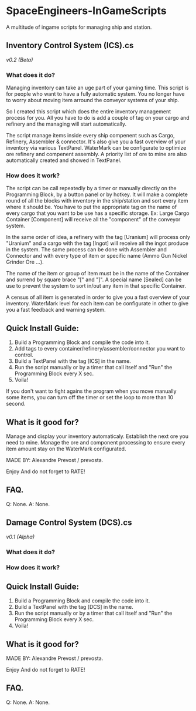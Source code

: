 # SpaceEngineers-InGameScripts
A multitude of ingame scripts for managing ship and station.

## Inventory Control System (ICS).cs
*v0.2 (Beta)*
### What does it do?
Managing inventory can take an uge part of your gaming time. This script is for people who want to have a fully automatic system. You no longer have to worry about moving item arround the conveyor systems of your ship. 

So I created this script which does the entire inventory management process for you. All you have to do is add a couple of tag on your cargo and refinery and the managing will start automatically. 

The script manage items inside every ship compenent such as Cargo, Refinery, Assembler & connector. It's also give you a fast overview of your inventory via various TextPanel. WaterMark can be configurate to optimize ore refinery and compenent assembly. A priority list of ore to mine are also automatically created and showed in TextPanel.

### How does it work?
The script can be call repeatedly by a timer or manually directly on the Programming Block, by a button panel or by hotkey. It will make a complete round of all the blocks with inventory in the ship/station and sort every item where it should be. You have to put the appropriate tag on the name of every cargo that you want to be use has a specific storage. Ex: Large Cargo Container [Component] will receive all the "component" of the conveyor system.

In the same order of idea, a refinery with the tag [Uranium] will process only "Uranium" and a cargo with the tag [Ingot] will receive all the ingot produce in the system. The same process can be done with Assembler and Connector and with every type of item or specific name (Ammo Gun Nickel Grinder Ore ...). 

The name of the item or group of item must be in the name of the Container and surrend by square brace "[" and "]". A special name [Sealed] can be use to prevent the system to sort in/out any item in that specific Container.

A census of all item is generated in order to give you a fast overview of your inventory. WaterMark level for each item can be configurate in other to give you a fast feedback and warning system.

## Quick Install Guide:
1. Build a Programming Block and compile the code into it.
2. Add tags to every container/refinery/assembler/connector you want to control.
3. Build a TextPanel with the tag [ICS] in the name.
4. Run the script manually or by a timer that call itself and "Run" the Programming Block every X sec.
5. Voila!

If you don't want to fight agains the program when you move manually some items, you can turn off the timer or set the loop to more than 10 second.

## What is it good for? 
Manage and display your inventory automaticaly. Establish the next ore you need to mine. Manage the ore and component processing to ensure every item amount stay on the WaterMark configurated.

MADE BY: Alexandre Prevost / prevosta. 

Enjoy 
And do not forget to RATE! 

## FAQ.
Q: None.
A: None.

## Damage Control System (DCS).cs
*v0.1 (Alpha)*
### What does it do?

### How does it work?

## Quick Install Guide:
1. Build a Programming Block and compile the code into it.
2. Build a TextPanel with the tag [DCS] in the name.
3. Run the script manually or by a timer that call itself and "Run" the Programming Block every X sec.
4. Voila!

## What is it good for? 

MADE BY: Alexandre Prevost / prevosta. 

Enjoy 
And do not forget to RATE! 

## FAQ.
Q: None.
A: None.
